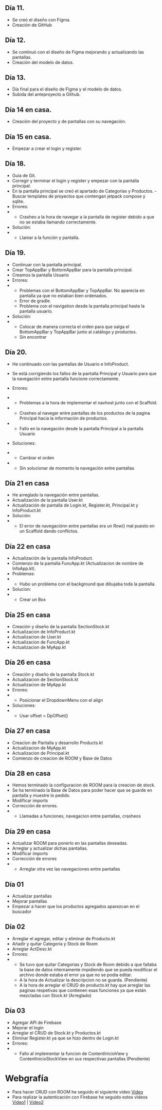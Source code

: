 ## Día 11.
- Se creó el diseño con Figma.
- Creación de GitHub

## Día 12.
- Se continuó con el diseño de Figma mejorando y actualizando las pantallas.
- Creación del modelo de datos.

## Día 13.
- Día final para el diseño de Figma y el modelo de datos.
- Subida del anteproyecto a Github.

## Día 14 en casa.
- Creación del proyecto y de pantallas con su navegación.

## Día 15 en casa.
- Empezar a crear el login y register.

## Día 18.
- Guía de Git.
- Corregir y terminar el login y register y empezar con la pantalla principal.
- En la pantalla principal se creó el apartado de Categorías y Productos.
 -Buscar templates de proyectos que contengan jetpack compose y sqlite.
- Errores:
- - Crasheo a la hora de navegar a la pantalla de register debido a que no se estaba llamando correctamente.
- Solución:
- - Llamar a la función y pantalla.

## Día 19.
- Continuar con la pantalla principal.
- Crear TopAppBar y BottomAppBar para la pantalla principal.
- Creamos la pantalla Usuario
- Errores:
- - Problemas con el BottomAppBar y TopAppBar. No aparecía en pantalla ya que no estaban bien ordenados.
  -  Error de gradle.
  -   Problema con el navigation desde la pantalla principal hasta la pantalla usuario.
- Solución:
- - Colocar de manera correcta el orden para que salga el BottomAppBar y TopAppBar junto al catálogo y productos.
  - Sin encontrar

## Día 20.
- He continuado con las pantallas de Usuario e InfoProduct.
- Se está corrigiendo los fallos de la pantalla Principal y Usuario para que la navegación entre pantalla funcione correctamente.
- Errores:
- - Problemas a la hora de implementar el navhost junto con el Scaffold.
- - Crasheo al navegar entre pantallas de los productos de la pagina Principal hacia la información de productos.
- - Fallo en la navegación desde la pantalla Principal a la pantalla Usuario

- Soluciones:
- - Cambiar el orden
- - Sin solucionar de momento la navegación entre pantallas

 ## Día 21 en casa
 - He arreglado la navegación entre pantallas.
 - Actualización de la pantalla User.kt
 - Actualización de pantalla de Login.kt, Register.kt, Principal.kt y InfoProduct.kt
 - Solución:
 - - El error de navegaciónn entre pantallas era un Row() mal puesto en un Scaffold dando conflictos.
  
## Día 22 en casa
- Actualización de la pantalla InfoProduct.
- Comienzo de la pantalla FuncApp.kt (Actualizacion de nombre de InfoApp.kt).
- Problemas:
-  - Hubo un problema con el background que dibujaba toda la pantalla.
- Solucion:
-  - Crear un Box

## Día 25 en casa
- Creación y diseño de la pantalla SectionStock.kt 
- Actualizacion de InfoProduct.kt
- Actualizacion de User.kt
- Actualizacion de FuncApp.kt
- Actualizacion de MyApp.kt

## Día 26 en casa
- Creación y diseño de la pantalla Stock.kt
- Actualizacion de SectionStock.kt
- Actualizacion de MyApp.kt
- Errores:
-  - Posicionar el DropdownMenu con el align
- Soluciones:
-  - Usar offset = DpOffset()

##  Día 27 en casa
- Creacion de Pantalla y desarrollo Products.kt
- Actualizacion de MyApp.kt
- Actualizacion de Principal.kt
- Comienzo de creacion de ROOM y Base de Datos

## Día 28 en casa
- Hemos terminado la configuracion de ROOM para la creacion de stock.
- Se ha terminado la Base de Datos para poder hacer que se guarde en pantalla y muestre lo pedido.
- Modificar imports
- Corrección de errores.
-  - Llamadas a funciones, navegacion entre pantallas, crasheos

## Día 29 en casa
- Actualizar ROOM para ponerlo en las pantallas deseadas.
- Arreglar y actualizar dichas pantallas.
- Modificar imports
- Corrección de errores
-  - Arreglar otra vez las navegaciones entre pantallas

## Día 01
- Actualizar pantallas
- Mejorar pantallas
- Empezar a hacer que los productos agregados aparezcan en el buscador

## Día 02
- Arreglar el agregar, editar y eliminar de Producto.kt
- Añadir y quitar Categoria y Stock de Room
- Arreglar ActDesc.kt
- Errores:
-  - Se tuvo que quitar Categorias y Stock de Room debido a que fallaba la base de datos internamente impidiendo que se pueda modificar el archivo donde estaba el error ya que no se podia editar.
   - A la hora de Actualizar la descripcion no se guarda. (Pendiente)
   - A la hora de arreglar el CRUD de producto.kt hay que arreglar las paginas respetivas que contienen esas funciones ya que están mezcladas con Stock.kt (Arreglado)

## Día 03
- Agregar API de Firebase
- Mejorar el login
- Arreglar el CRUD de Stock.kt y Productos.kt
- Eliminar Register.kt ya que se hizo dentro de Login.kt
- Errores:
-  - Fallo al implementar la funcion de ContentInicioView y ContentInicioStockView en sus respectivas pantallas (Pendiente)


# Webgrafía
- Para hacer CRUD con ROOM he seguido el siguiente video [Video](https://www.youtube.com/watch?v=XbV2NwYIeXg)
- Para realizar la autenticación con Firebase he seguido estos videos [Video1](https://www.youtube.com/watch?v=lC_mgTqiaSM) | [Video2](https://www.youtube.com/watch?v=NFot9_bSFhw&list=WL&index=2)
